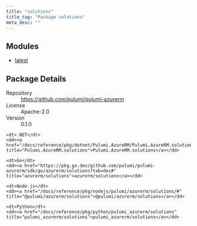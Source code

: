 ```yaml
---
title: "solutions"
title_tag: "Package solutions"
meta_desc: ""
---
```


<!-- WARNING: this file was generated by Pulumi Docs Generator. -->
<!-- Do not edit by hand unless you're certain you know what you are doing! -->



<h2 id="modules">Modules</h2>
<ul class="api">
    <li><a href="latest/" title="latest"><span class="symbol module"></span>latest</a></li>
</ul>

<h2 id="package-details">Package Details</h2>
<dl class="package-details">
	<dt>Repository</dt>
	<dd><a href="https://github.com/pulumi/pulumi-azurerm">https://github.com/pulumi/pulumi-azurerm</a></dd>
	<dt>License</dt>
	<dd>Apache-2.0</dd>
	<dt>Version</dt>
	<dd>0.1.0</dd>
</dl>



<dl class="tabular">

    <dt>.NET</dt>
    <dd><a href="/docs/reference/pkg/dotnet/Pulumi.AzureRM/Pulumi.AzureRM.solutions.html" title="Pulumi.AzureRM.solutions">Pulumi.AzureRM.solutions</a></dd>

    <dt>Go</dt>
    <dd><a href="https://pkg.go.dev/github.com/pulumi/pulumi-azurerm/sdk/go/azurerm/solutions?tab=doc#" title="azurerm/solutions">azurerm/solutions</a></dd>

    <dt>Node.js</dt>
    <dd><a href="/docs/reference/pkg/nodejs/pulumi/azurerm/solutions/#" title="@pulumi/azurerm/solutions">@pulumi/azurerm/solutions</a></dd>

    <dt>Python</dt>
    <dd><a href="/docs/reference/pkg/python/pulumi_azurerm/solutions" title="pulumi_azurerm/solutions">pulumi_azurerm/solutions</a></dd>

</dl>

